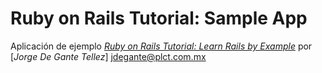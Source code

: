 # Ruby on Rails Tutorial: Sample App

Aplicación de ejemplo [*Ruby on Rails Tutorial: Learn Rails by Example*](http://railstutorial.org/) por [*Jorge De Gante Tellez*] <jdegante@plct.com.mx>

